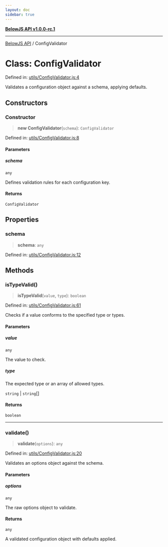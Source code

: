 ```yaml
---
layout: doc
sidebar: true
---
```


[**BelowJS API v1.0.0-rc.1**](../README.md)

***

[BelowJS API](../globals.md) / ConfigValidator

# Class: ConfigValidator

Defined in: [utils/ConfigValidator.js:4](https://github.com/patrick-morrison/belowjs/blob/3ac9f62272d4d9399615250b738e7ad3182509e8/src/utils/ConfigValidator.js#L4)

Validates a configuration object against a schema, applying defaults.

## Constructors

### Constructor

> **new ConfigValidator**(`schema`): `ConfigValidator`

Defined in: [utils/ConfigValidator.js:8](https://github.com/patrick-morrison/belowjs/blob/3ac9f62272d4d9399615250b738e7ad3182509e8/src/utils/ConfigValidator.js#L8)

#### Parameters

##### schema

`any`

Defines validation rules for each configuration key.

#### Returns

`ConfigValidator`

## Properties

### schema

> **schema**: `any`

Defined in: [utils/ConfigValidator.js:12](https://github.com/patrick-morrison/belowjs/blob/3ac9f62272d4d9399615250b738e7ad3182509e8/src/utils/ConfigValidator.js#L12)

## Methods

### isTypeValid()

> **isTypeValid**(`value`, `type`): `boolean`

Defined in: [utils/ConfigValidator.js:61](https://github.com/patrick-morrison/belowjs/blob/3ac9f62272d4d9399615250b738e7ad3182509e8/src/utils/ConfigValidator.js#L61)

Checks if a value conforms to the specified type or types.

#### Parameters

##### value

`any`

The value to check.

##### type

The expected type or an array of allowed types.

`string` | `string`[]

#### Returns

`boolean`

***

### validate()

> **validate**(`options`): `any`

Defined in: [utils/ConfigValidator.js:20](https://github.com/patrick-morrison/belowjs/blob/3ac9f62272d4d9399615250b738e7ad3182509e8/src/utils/ConfigValidator.js#L20)

Validates an options object against the schema.

#### Parameters

##### options

`any`

The raw options object to validate.

#### Returns

`any`

A validated configuration object with defaults applied.
